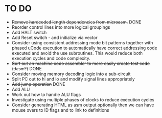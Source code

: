 # TO DO

* ~~Remove hardcoded length dependencies from microasm.~~ DONE
* Reorder control lines into more logical groupings
* Add HALT switch
* Add Reset switch - and initialize via vector
* Consider using consistent addressing mode bit patterns together with phased uCode execution to automatically have correct addressing code executed and avoid the use subroutines.   This would reduce both execution cycles and code complexity.
* ~~Sort out an machine code assembler to more easily create test code (dasm?)~~ DONE
* Consider moving memory decoding logic into a sub-circuit
* Split PC out to hi and lo and modify signal lines appropriately
* ~~Add jump operation~~ DONE
* Add ALU
* Work out how to handle ALU flags
* Investigate using multiple phases of clocks to reduce execution cycles
* Consider generating HTML as asm output optionally then we can have mouse overs to ID flags and to link to definitions
  